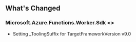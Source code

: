 ## What's Changed

<!-- Please add your release notes in the following format:
- My change description (#PR/#issue)
-->

### Microsoft.Azure.Functions.Worker.Sdk <<version>>

- Setting _ToolingSuffix for TargetFrameworkVersion v9.0
